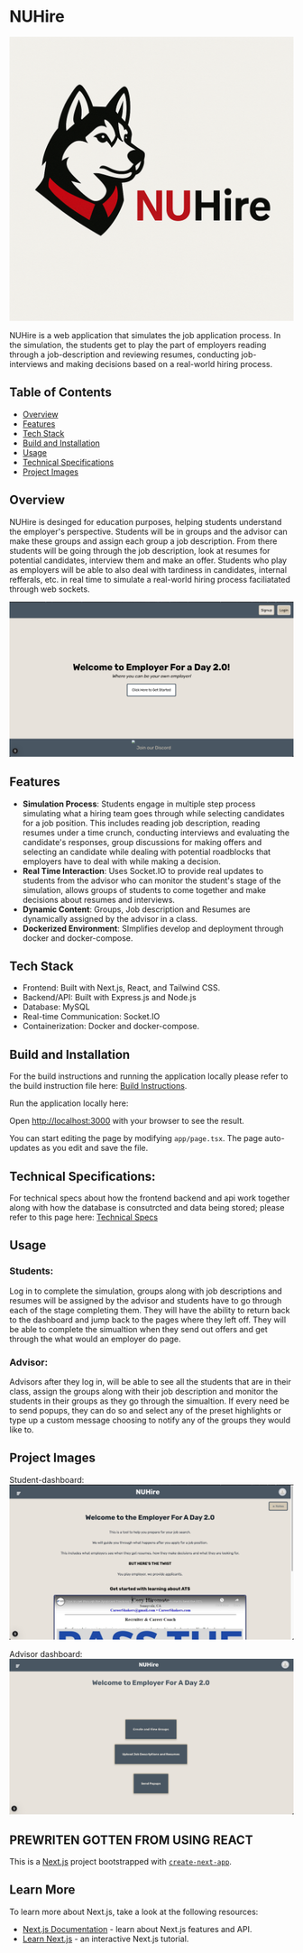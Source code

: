 # NUHire

![Screenshot](/project-screenshots/NUHireImage.png)

NUHire is a web application that simulates the job application process. In the simulation, the students get to play the part of employers reading through a job-description and reviewing resumes, conducting job-interviews and making decisions based on a real-world hiring process.

## Table of Contents
- [Overview](#overview)
- [Features](#features)
- [Tech Stack](#tech-stack)
- [Build and Installation](#build-and-installation)
- [Usage](#usage)
- [Technical Specifications](#technical-specifications)
- [Project Images](#project-images)


## Overview

NUHire is desinged for education purposes, helping students understand the employer's perspective. Students will be in groups and the advisor can make these groups and assign each group a job description. From there students will be going through the job description, look at resumes for potential candidates, interview them and make an offer. Students who play as employers will be able to also deal with tardiness in candidates, internal refferals, etc. in real time to simulate a real-world hiring process faciliatated through web sockets. 

![Screenshot](/project-screenshots/landing_page.png)

## Features

- **Simulation Process**: Students engage in multiple step process simulating what a hiring team goes through while selecting candidates for a job position. This includes reading job description, reading resumes under a time crunch, conducting interviews and evaluating the candidate's responses, group discussions for making offers and selecting an candidate while dealing with potential roadblocks that employers have to deal with while making a decision. 
- **Real Time Interaction**: Uses Socket.IO to provide real updates to students from the advisor who can monitor the student's stage of the simulation, allows groups of students to come together and make decisions about resumes and interviews.
- **Dynamic Content**: Groups, Job description and Resumes are dynamically assigned by the advisor in a class.
- **Dockerized Environment**: SImplifies develop and deployment through docker and docker-compose.

## Tech Stack
- Frontend: Built with Next.js, React, and Tailwind CSS.
- Backend/API: Built with Express.js and Node.js 
- Database: MySQL
- Real-time Communication: Socket.IO
- Containerization: Docker and docker-compose. 

## Build and Installation 

For the build instructions and running the application locally please refer to the build instruction file here: [Build Instructions](BUILD.md). 

Run the application locally here:

Open [http://localhost:3000](http://localhost:3000) with your browser to see the result.

You can start editing the page by modifying `app/page.tsx`. The page auto-updates as you edit and save the file.

## Technical Specifications: 

For technical specs about how the frontend backend and api work together along with how the database is consutrcted and data being stored; please refer to this page here: [Technical Specs](TECHNICAL_SPECS.md)

## Usage

### Students: 
Log in to complete the simulation, groups along with job descriptions and resumes will be assigned by the advisor and students have to go through each of the stage completing them. They will have the ability to return back to the dashboard and jump back to the pages where they left off. They will be able to complete the simualtion when they send out offers and get through the what would an employer do page. 

### Advisor: 
Advisors after they log in, will be able to see all the students that are in their class, assign the groups along with their job description and monitor the students in their groups as they go through the simualtion. If every need be to send popups, they can do so and select any of the preset highlights or type up a custom message choosing to notify any of the groups they would like to. 

## Project Images

Student-dashboard: 
![Screenshot](/project-screenshots/student_dashboard.png)

Advisor dashboard: 
![Screenshot](/project-screenshots/advisor_dashboard.png)


## PREWRITEN GOTTEN FROM USING REACT
This is a [Next.js](https://nextjs.org) project bootstrapped with [`create-next-app`](https://nextjs.org/docs/app/api-reference/cli/create-next-app).

## Learn More

To learn more about Next.js, take a look at the following resources:

- [Next.js Documentation](https://nextjs.org/docs) - learn about Next.js features and API.
- [Learn Next.js](https://nextjs.org/learn) - an interactive Next.js tutorial.

